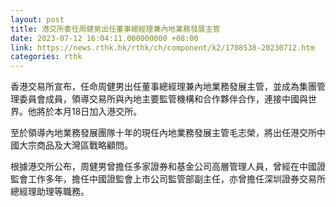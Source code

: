 ```yaml
---
layout: post
title: 港交所委任周健男出任董事總經理兼內地業務發展主管
date: 2023-07-12 16:04:11.000000000 +08:00
link: https://news.rthk.hk/rthk/ch/component/k2/1708538-20230712.htm
categories: rthk
---
```


香港交易所宣布，任命周健男出任董事總經理兼內地業務發展主管，並成為集團管理委員會成員，領導交易所與內地主要監管機構和合作夥伴合作，連接中國與世界。他將於本月18日加入港交所。

至於領導內地業務發展團隊十年的現任內地業務發展主管毛志榮，將出任港交所中國大宗商品及大灣區戰略顧問。

根據港交所公布，周健男曾擔任多家證券和基金公司高層管理人員，曾經在中國證監會工作多年，擔任中國證監會上市公司監管部副主任，亦曾擔任深圳證券交易所總經理助理等職務。
